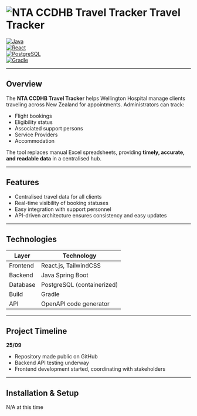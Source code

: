 # ![NTA CCDHB Travel Tracker](https://img.shields.io/badge/NTA-CCDHB-blue) Travel Tracker

[![Java](https://img.shields.io/badge/Backend-Java%20SpringBoot-orange)](https://spring.io/projects/spring-boot)  
[![React](https://img.shields.io/badge/Frontend-React-blue)](https://reactjs.org/)  
[![PostgreSQL](https://img.shields.io/badge/Database-PostgreSQL-blue)](https://www.postgresql.org/)  
[![Gradle](https://img.shields.io/badge/Build-Gradle-brightgreen)](https://gradle.org/)  

---

## Overview

The **NTA CCDHB Travel Tracker** helps Wellington Hospital manage clients traveling across New Zealand for appointments. Administrators can track:  

- Flight bookings  
- Eligibility status  
- Associated support persons
- Service Providers
- Accommodation

The tool replaces manual Excel spreadsheets, providing **timely, accurate, and readable data** in a centralised hub.  

---

## Features

- Centralised travel data for all clients  
- Real-time visibility of booking statuses  
- Easy integration with support personnel  
- API-driven architecture ensures consistency and easy updates  

---

## Technologies

| Layer       | Technology |
|------------|------------|
| Frontend   | React.js, TailwindCSS |
| Backend    | Java Spring Boot |
| Database   | PostgreSQL (containerized) |
| Build      | Gradle |
| API        | OpenAPI code generator |

---

## Project Timeline

**25/09**  
- Repository made public on GitHub  
- Backend API testing underway  
- Frontend development started, coordinating with stakeholders  

---

## Installation & Setup

N/A at this time

